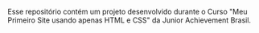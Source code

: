Esse repositório contém um projeto desenvolvido durante o Curso "Meu Primeiro Site usando apenas HTML e CSS" da Junior Achievement Brasil.
